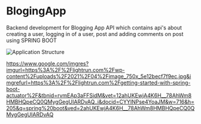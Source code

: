 # BlogingApp
Backend development for Blogging App API which contains api's about creating a user, logging in of a user, post and adding comments on post using SPRING BOOT

![Application Structure](https://user-images.githubusercontent.com/61879886/216837477-2ca59159-4584-43eb-86f9-535de9d1f2e6.png)


https://www.google.com/imgres?imgurl=https%3A%2F%2Flightrun.com%2Fwp-content%2Fuploads%2F2021%2F04%2Fimage_750x_5e12becf7f9ec.jpg&imgrefurl=https%3A%2F%2Flightrun.com%2Fgetting-started-with-spring-boot-actuator%2F&tbnid=rvmEAp3aFFSidM&vet=12ahUKEwjA4K6H__78AhWm8HMBHQpeCQ0QMygGegUIARDvAQ..i&docid=CYYINPse4YoaJM&w=716&h=205&q=spring%20boot&ved=2ahUKEwjA4K6H__78AhWm8HMBHQpeCQ0QMygGegUIARDvAQ
